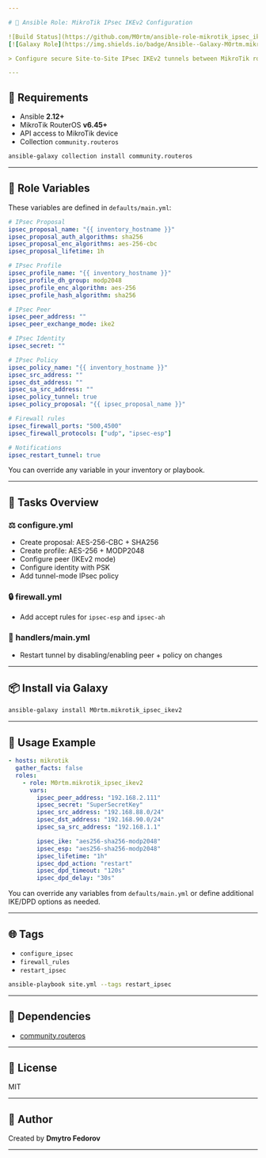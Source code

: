 ```yaml
---

# 💪 Ansible Role: MikroTik IPsec IKEv2 Configuration

![Build Status](https://github.com/M0rtm/ansible-role-mikrotik_ipsec_ikev2/actions/workflows/ansible-galaxy-ci.yml/badge.svg)
[![Galaxy Role](https://img.shields.io/badge/Ansible--Galaxy-M0rtm.mikrotik_ipsec_ikev2-blue.svg?logo=ansible&logoColor=white)](https://galaxy.ansible.com/M0rtm/mikrotik_ipsec_ikev2/)

> Configure secure Site-to-Site IPsec IKEv2 tunnels between MikroTik routers using Ansible and the community.routeros collection.

---
```


## 🚀 Requirements

- Ansible **2.12+**
- MikroTik RouterOS **v6.45+**
- API access to MikroTik device
- Collection `community.routeros`

```bash
ansible-galaxy collection install community.routeros
```

---

## 📁 Role Variables

These variables are defined in `defaults/main.yml`:

```yaml
# IPsec Proposal
ipsec_proposal_name: "{{ inventory_hostname }}"
ipsec_proposal_auth_algorithms: sha256
ipsec_proposal_enc_algorithms: aes-256-cbc
ipsec_proposal_lifetime: 1h

# IPsec Profile
ipsec_profile_name: "{{ inventory_hostname }}"
ipsec_profile_dh_group: modp2048
ipsec_profile_enc_algorithm: aes-256
ipsec_profile_hash_algorithm: sha256

# IPsec Peer
ipsec_peer_address: ""
ipsec_peer_exchange_mode: ike2

# IPsec Identity
ipsec_secret: ""

# IPsec Policy
ipsec_policy_name: "{{ inventory_hostname }}"
ipsec_src_address: ""
ipsec_dst_address: ""
ipsec_sa_src_address: ""        
ipsec_policy_tunnel: true
ipsec_policy_proposal: "{{ ipsec_proposal_name }}"

# Firewall rules
ipsec_firewall_ports: "500,4500"
ipsec_firewall_protocols: ["udp", "ipsec-esp"]

# Notifications
ipsec_restart_tunnel: true
```

You can override any variable in your inventory or playbook.

---

## 📅 Tasks Overview

### ⚖️ configure.yml
- Create proposal: AES-256-CBC + SHA256
- Create profile: AES-256 + MODP2048
- Configure peer (IKEv2 mode)
- Configure identity with PSK
- Add tunnel-mode IPsec policy

### 🔒 firewall.yml
- Add accept rules for `ipsec-esp` and `ipsec-ah`

### 🌋 handlers/main.yml
- Restart tunnel by disabling/enabling peer + policy on changes

---

## 📦 Install via Galaxy

```bash
ansible-galaxy install M0rtm.mikrotik_ipsec_ikev2
```

---

## 🔧 Usage Example

```yaml
- hosts: mikrotik
  gather_facts: false
  roles:
    - role: M0rtm.mikrotik_ipsec_ikev2
      vars:
        ipsec_peer_address: "192.168.2.111"
        ipsec_secret: "SuperSecretKey"
        ipsec_src_address: "192.168.88.0/24"
        ipsec_dst_address: "192.168.90.0/24"
        ipsec_sa_src_address: "192.168.1.1"

        ipsec_ike: "aes256-sha256-modp2048"
        ipsec_esp: "aes256-sha256-modp2048"
        ipsec_lifetime: "1h"
        ipsec_dpd_action: "restart"
        ipsec_dpd_timeout: "120s"
        ipsec_dpd_delay: "30s"
```

You can override any variables from `defaults/main.yml` or define additional IKE/DPD options as needed.

---

## 🌐 Tags

- `configure_ipsec`
- `firewall_rules`
- `restart_ipsec`

```bash
ansible-playbook site.yml --tags restart_ipsec
```

---

## 📢 Dependencies

- [community.routeros](https://galaxy.ansible.com/community/routeros)

---

## 📄 License

MIT

---

## 👤 Author

Created by **Dmytro Fedorov**

---

